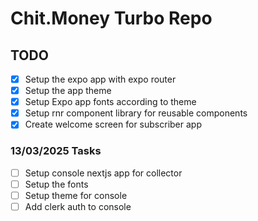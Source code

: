 # Chit.Money Turbo Repo

## TODO

- [x] Setup the expo app with expo router
- [x] Setup the app theme
- [x] Setup Expo app fonts according to theme
- [x] Setup rnr component library for reusable components
- [x] Create welcome screen for subscriber app

### 13/03/2025 Tasks

- [ ] Setup console nextjs app for collector
- [ ] Setup the fonts
- [ ] Setup theme for console
- [ ] Add clerk auth to console
